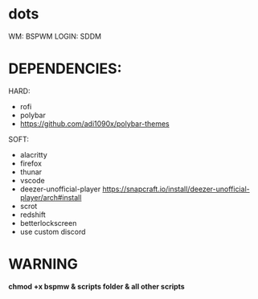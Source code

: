 # dots

WM: BSPWM
LOGIN: SDDM

# DEPENDENCIES:

HARD:
- rofi
- polybar
- https://github.com/adi1090x/polybar-themes

SOFT:
- alacritty
- firefox
- thunar
- vscode
- deezer-unofficial-player https://snapcraft.io/install/deezer-unofficial-player/arch#install
- scrot
- redshift
- betterlockscreen
- use custom discord

# WARNING
**chmod +x bspmw & scripts folder & all other scripts**
